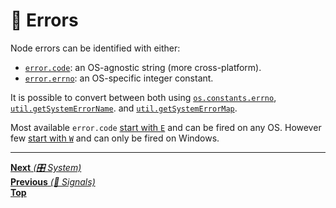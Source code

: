 # 📡 Errors

Node errors can be identified with either:

- [`error.code`](https://nodejs.org/api/errors.html#errors_error_code): an
  OS-agnostic string (more cross-platform).
- [`error.errno`](https://nodejs.org/api/errors.html#errors_error_errno): an
  OS-specific integer constant.

It is possible to convert between both using
[`os.constants.errno`](https://nodejs.org/api/os.html#os_error_constants),
[`util.getSystemErrorName`](https://nodejs.org/api/util.html#util_util_getsystemerrorname_err).
and
[`util.getSystemErrorMap`](https://nodejs.org/api/util.html#util_util_getsystemerrormap).

Most available `error.code`
[start with `E`](https://nodejs.org/api/os.html#os_posix_error_constants) and
can be fired on any OS. However few
[start with `W`](https://nodejs.org/api/os.html#os_windows_specific_error_constants)
and can only be fired on Windows.

<hr>

[**Next** _(🎛️ System)_](../7_system/README.md)\
[**Previous** _(📡 Signals)_](signals.md)\
[**Top**](README.md)
